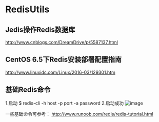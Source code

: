 # RedisUtils

Jedis操作Redis数据库
------- 
http://www.cnblogs.com/DreamDrive/p/5587137.html

CentOS 6.5下Redis安装部署配置指南
------- 
http://www.linuxidc.com/Linux/2016-03/129301.htm

基础Redis命令
------- 
1.启动
$ redis-cli -h host -p port -a password
2.启动成功
![image](http://www.runoob.com/wp-content/uploads/2014/11/redis-install1.png)

一些基础命令可参考：
http://www.runoob.com/redis/redis-tutorial.html
